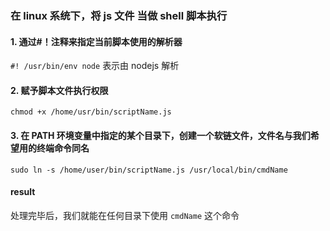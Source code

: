 ### 在 linux 系统下，将 js 文件 当做 shell 脚本执行

#### 1. 通过#！注释来指定当前脚本使用的解析器

`#! /usr/bin/env node` 表示由 nodejs 解析

#### 2. 赋予脚本文件执行权限

`chmod +x /home/usr/bin/scriptName.js`

#### 3. 在 PATH 环境变量中指定的某个目录下，创建一个软链文件，文件名与我们希望用的终端命令同名

`sudo ln -s /home/user/bin/scriptName.js /usr/local/bin/cmdName`

#### result

处理完毕后，我们就能在任何目录下使用 `cmdName` 这个命令